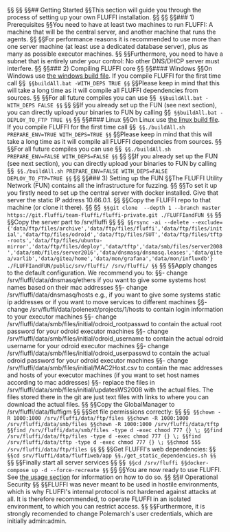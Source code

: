 §§<!---
§§Copyright 2017-2019 Siemens AG
§§
§§Permission is hereby granted, free of charge, to any person obtaining a copy of this software and associated documentation files (the "Software"), to deal in the Software without restriction, including without limitation the rights to use, copy, modify, merge, publish, distribute, sublicense, and/or sell copies of the Software, and to permit persons to whom the Software is furnished to do so, subject to the following conditions:
§§
§§The above copyright notice and this permission notice shall be included in all copies or substantial portions of the Software.
§§
§§THE SOFTWARE IS PROVIDED "AS IS", WITHOUT WARRANTY OF ANY KIND, EXPRESS OR IMPLIED, INCLUDING BUT NOT LIMITED TO THE WARRANTIES OF MERCHANTABILITY, FITNESS FOR A PARTICULAR PURPOSE AND NONINFRINGEMENT. IN NO EVENT SHALL THE AUTHORS OR COPYRIGHT HOLDERS BE LIABLE FOR ANY CLAIM, DAMAGES OR OTHER LIABILITY, WHETHER IN AN ACTION OF CONTRACT, TORT OR OTHERWISE, ARISING FROM, OUT OF OR IN CONNECTION WITH THE SOFTWARE OR THE USE OR OTHER DEALINGS IN THE SOFTWARE.
§§
§§Author(s): Thomas Riedmaier
§§-->
§§
§§## Getting Started
§§This section will guide you through the process of setting up your own FLUFFI installation.
§§
§§
§§### 1) Prerequisites
§§You need to have at least two machines to run FLUFFI: A machine that will be the central server, and another machine that runs the agents.
§§
§§For performance reasons it is recommended to use more than one server machine (at least use a dedicated database server), plus as many as possible executor machines.
§§
§§Furthermore, you need to have a subnet that is entirely under your control: No other DNS/DHCP server must interfere.
§§
§§### 2) Compiling FLUFFI core
§§
§§#### Windows
§§On Windows use  [the windows build file](build/windows/buildAll.bat). If you compile FLUFFI for the first time call 
§§```
§§buildAll.bat -WITH_DEPS TRUE
§§```
§§Please keep in mind that this will take a long time as it will compile all FLUFFI dependencies from sources.
§§
§§For all future compiles you can use 
§§```
§§buildAll.bat -WITH_DEPS FALSE
§§```
§§
§§If you already set up the FUN (see next section), you can directly upload your binaries to FUN by calling
§§```
§§buildAll.bat -DEPLOY_TO_FTP TRUE
§§```
§§
§§#### Linux
§§On Linux use  [the linux build file](build/ubuntu_based/buildAll.sh). If you compile FLUFFI for the first time call 
§§```
§§./buildAll.sh PREPARE_ENV=TRUE WITH_DEPS=TRUE
§§```
§§Please keep in mind that this will take a long time as it will compile all FLUFFI dependencies from sources.
§§
§§For all future compiles you can use 
§§```
§§./buildAll.sh PREPARE_ENV=FALSE WITH_DEPS=FALSE
§§```
§§
§§If you already set up the FUN (see next section), you can directly upload your binaries to FUN by calling
§§```
§§./buildAll.sh PREPARE_ENV=FALSE WITH_DEPS=FALSE DEPLOY_TO_FTP=TRUE
§§```
§§
§§### 3) Setting up the FUN
§§The FLUFFI Utility Network (FUN) contains all the infrastructure for fuzzing.
§§
§§To set it up you firstly need to set up the central server with docker installed. Give that server the static IP address 10.66.0.1.
§§
§§Copy the FLUFFI repo to that machine (or clone it there).
§§
§§```
§§git clone  --depth 1 --branch master https://git.fluffi/team-fluffi/fluffi-private.git ./FLUFFIandFUN
§§```
§§
§§Copy the server part to /srv/fluffi
§§
§§```
§§rsync -ai --delete --exclude={'data/ftp/files/archive','data/ftp/files/fluffi','data/ftp/files/initial','data/ftp/files/odroid','data/ftp/files/SUT','data/ftp/files/tftp-roots','data/ftp/files/ubuntu-mirror','data/ftp/files/deploy','data/tftp','data/smb/files/server2008','data/smb/files/server2016','data/dnsmasq/dnsmasq.leases','data/gitea/varlib','data/gitea/home','data/mon/grafana','data/mon/influxdb'} ./FLUFFIandFUN/public/srv/fluffi/ /srv/fluffi/
§§```
§§
§§Apply changes to the default configuration. We recommend you to:
§§- change /srv/fluffi/data/dnsmasq/ethers if you want to give some systems host names based on their mac addresses
§§- change /srv/fluffi/data/dnsmasq/hosts e.g., if you want to give some systems static ip addresses or if you want to move services to different machines
§§- change /srv/fluffi/data/polenext/projects/1/hosts to contain login information to your executor machines
§§- change /srv/fluffi/data/smb/files/initial/odroid_rootpasswd to contain the actual root password for your odroid executor machines
§§- change /srv/fluffi/data/smb/files/initial/odroid_username to contain the actual odroid username for your odroid executor machines
§§- change /srv/fluffi/data/smb/files/initial/odroid_userpasswd to contain the actual odroid password for your odroid executor machines
§§- change /srv/fluffi/data/smb/files/initial/MAC2Host.csv to contain the mac addresses and hosts of your executor machines (if you want to set host names according to mac addresses)
§§- replace the files in /srv/fluffi/data/smb/files/initial/updatesWS2008 with the actual files. The files stored there in the git are just text files with links to where you can download the actual files.
§§
§§Copy the GlobalManager to /srv/fluffi/data/fluffigm
§§
§§Set file permissions correctly:
§§
§§```
§§chown -R 1000:1000 /srv/fluffi/data/ftp/files
§§chown -R 1000:1000 /srv/fluffi/data/smb/files
§§chown -R 1000:1000 /srv/fluffi/data/tftp
§§find /srv/fluffi/data/smb/files -type d -exec chmod 777 {} \;
§§find /srv/fluffi/data/ftp/files -type d -exec chmod 777 {} \;
§§find /srv/fluffi/data/tftp -type d -exec chmod 777 {} \;
§§chmod 555 /srv/fluffi/data/ftp/files
§§```
§§
§§Get FLUFFI's web dependencies:
§§```
§§cd srv/fluffi/data/fluffiweb/app
§§./get_static_dependencies.sh
§§```
§§
§§Finally start all server services
§§
§§```
§§cd /srv/fluffi
§§docker-compose up -d --force-recreate
§§```
§§
§§You are now ready to use FLUFFI. See [the usage section](usage.md) for information on how to do so.
§§
§§# Operational Security
§§
§§FLUFFI was never meant to be used in hostile environments, which is why FLUFFI's internal protocol is not hardened against attacks at all. It is therefore recommended, to operate FLUFFI in an isolated environment, to which you can restrict access.
§§
§§Furthermore, it is strongly recomended to change Polemarch's user credentials, which are initially admin:admin.
